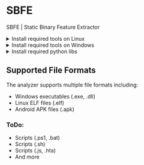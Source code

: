 # SBFE
SBFE | Static Binary Feature Extractor


<details>

<summary>Install required tools on Linux</summary>

### For Ubuntu 18.04, 20.04, 22.04

```bash
sudo apt-get update
```
</details>

<details>

<summary>Install required tools on Windows</summary>

</details>


<details>

<summary>Install required python libs</summary>

### pip install
```bash
pip install -r requirements.txt
python3 setup.py install
```

### conda install
```bash
conda config --add channels conda-forge
conda install --file requirements_conda.txt
python3 setup.py install
```

</details>


## Supported File Formats

The analyzer supports multiple file formats including:
- Windows executables (.exe, .dll)
- Linux ELF files (.elf)
- Android APK files (.apk)

### ToDo:

- Scripts (.ps1, .bat)
- Scripts (.sh)
- Scripts (.js, .hta)
- And more

